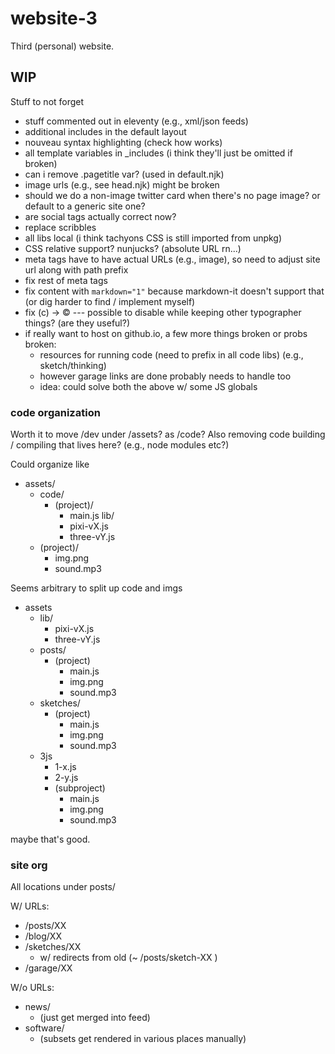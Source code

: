 # website-3

Third (personal) website.

## WIP

Stuff to not forget

- stuff commented out in eleventy (e.g., xml/json feeds)
- additional includes in the default layout
- nouveau syntax highlighting (check how works)
- all template variables in _includes (i think they'll just be omitted if broken)
- can i remove .pagetitle var? (used in default.njk)
- image urls (e.g., see head.njk) might be broken
- should we do a non-image twitter card when there's no page image? or default to a generic site one?
- are social tags actually correct now?
- replace scribbles
- all libs local (i think tachyons CSS is still imported from unpkg)
- CSS relative support? nunjucks? (absolute URL rn...)
- meta tags have to have actual URLs (e.g., image), so need to adjust site url along with path prefix
- fix rest of meta tags
- fix content with `markdown="1"` because markdown-it doesn't support that (or dig harder to find / implement myself)
- fix (c) -> © --- possible to disable while keeping other typographer things? (are they useful?)
- if really want to host on github.io, a few more things broken or probs broken:
    - resources for running code (need to prefix in all code libs) (e.g., sketch/thinking)
    - however garage links are done probably needs to handle too
    - idea: could solve both the above w/ some JS globals

### code organization

Worth it to move /dev under /assets? as /code?
Also removing code building / compiling that lives here? (e.g., node modules etc?)

Could organize like

- assets/
    - code/
        - (project)/
            - main.js
        lib/
            - pixi-vX.js
            - three-vY.js
    - (project)/
        - img.png
        - sound.mp3

Seems arbitrary to split up code and imgs

- assets
    - lib/
        - pixi-vX.js
        - three-vY.js
    - posts/
        - (project)
            - main.js
            - img.png
            - sound.mp3
    - sketches/
        - (project)
            - main.js
            - img.png
            - sound.mp3
    - 3js
        - 1-x.js
        - 2-y.js
        - (subproject)
            - main.js
            - img.png
            - sound.mp3

maybe that's good.

### site org

All locations under posts/

W/ URLs:
- /posts/XX
- /blog/XX
- /sketches/XX
    - w/ redirects from old (~ /posts/sketch-XX )
- /garage/XX

W/o URLs:
- news/
    - (just get merged into feed)
- software/
    - (subsets get rendered in various places manually)
